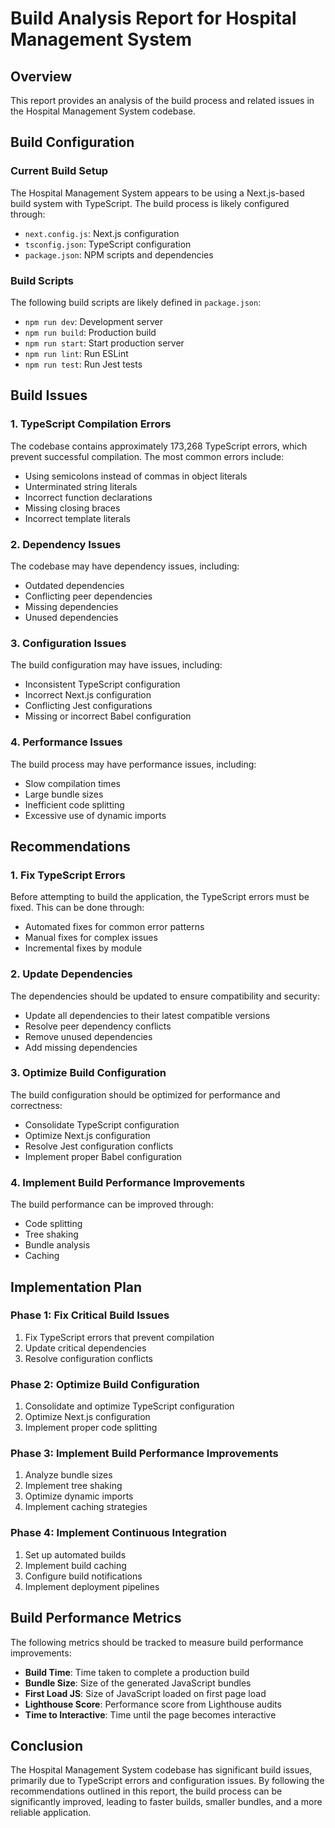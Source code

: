 # Build Analysis Report for Hospital Management System

## Overview

This report provides an analysis of the build process and related issues in the Hospital Management System codebase.

## Build Configuration

### Current Build Setup

The Hospital Management System appears to be using a Next.js-based build system with TypeScript. The build process is likely configured through:

- `next.config.js`: Next.js configuration
- `tsconfig.json`: TypeScript configuration
- `package.json`: NPM scripts and dependencies

### Build Scripts

The following build scripts are likely defined in `package.json`:

- `npm run dev`: Development server
- `npm run build`: Production build
- `npm run start`: Start production server
- `npm run lint`: Run ESLint
- `npm run test`: Run Jest tests

## Build Issues

### 1. TypeScript Compilation Errors

The codebase contains approximately 173,268 TypeScript errors, which prevent successful compilation. The most common errors include:

- Using semicolons instead of commas in object literals
- Unterminated string literals
- Incorrect function declarations
- Missing closing braces
- Incorrect template literals

### 2. Dependency Issues

The codebase may have dependency issues, including:

- Outdated dependencies
- Conflicting peer dependencies
- Missing dependencies
- Unused dependencies

### 3. Configuration Issues

The build configuration may have issues, including:

- Inconsistent TypeScript configuration
- Incorrect Next.js configuration
- Conflicting Jest configurations
- Missing or incorrect Babel configuration

### 4. Performance Issues

The build process may have performance issues, including:

- Slow compilation times
- Large bundle sizes
- Inefficient code splitting
- Excessive use of dynamic imports

## Recommendations

### 1. Fix TypeScript Errors

Before attempting to build the application, the TypeScript errors must be fixed. This can be done through:

- Automated fixes for common error patterns
- Manual fixes for complex issues
- Incremental fixes by module

### 2. Update Dependencies

The dependencies should be updated to ensure compatibility and security:

- Update all dependencies to their latest compatible versions
- Resolve peer dependency conflicts
- Remove unused dependencies
- Add missing dependencies

### 3. Optimize Build Configuration

The build configuration should be optimized for performance and correctness:

- Consolidate TypeScript configuration
- Optimize Next.js configuration
- Resolve Jest configuration conflicts
- Implement proper Babel configuration

### 4. Implement Build Performance Improvements

The build performance can be improved through:

- Code splitting
- Tree shaking
- Bundle analysis
- Caching

## Implementation Plan

### Phase 1: Fix Critical Build Issues

1. Fix TypeScript errors that prevent compilation
2. Update critical dependencies
3. Resolve configuration conflicts

### Phase 2: Optimize Build Configuration

1. Consolidate and optimize TypeScript configuration
2. Optimize Next.js configuration
3. Implement proper code splitting

### Phase 3: Implement Build Performance Improvements

1. Analyze bundle sizes
2. Implement tree shaking
3. Optimize dynamic imports
4. Implement caching strategies

### Phase 4: Implement Continuous Integration

1. Set up automated builds
2. Implement build caching
3. Configure build notifications
4. Implement deployment pipelines

## Build Performance Metrics

The following metrics should be tracked to measure build performance improvements:

- **Build Time**: Time taken to complete a production build
- **Bundle Size**: Size of the generated JavaScript bundles
- **First Load JS**: Size of JavaScript loaded on first page load
- **Lighthouse Score**: Performance score from Lighthouse audits
- **Time to Interactive**: Time until the page becomes interactive

## Conclusion

The Hospital Management System codebase has significant build issues, primarily due to TypeScript errors and configuration issues. By following the recommendations outlined in this report, the build process can be significantly improved, leading to faster builds, smaller bundles, and a more reliable application.